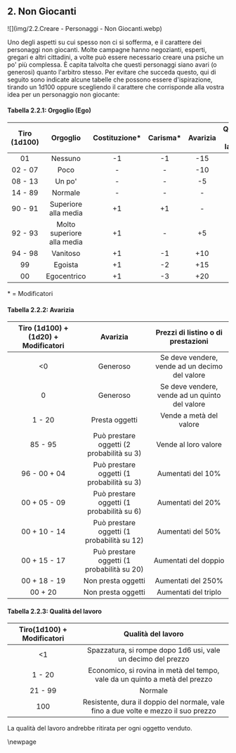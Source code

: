 ## 2. Non Giocanti

![](img/2.2.Creare - Personaggi - Non Giocanti.webp)

Uno degli aspetti su cui spesso non ci si sofferma, e il carattere dei personaggi non giocanti. Molte campagne hanno negozianti, esperti, gregari e altri cittadini, a volte può essere necessario creare una psiche un po' più complessa. È capita talvolta che questi personaggi siano avari (o generosi) quanto l'arbitro stesso. Per evitare che succeda questo, qui di seguito sono indicate alcune tabelle che possono essere d'ispirazione, tirando un 1d100 oppure scegliendo il carattere che corrisponde alla vostra idea per un personaggio non giocante:

#### Tabella 2.2.1: Orgoglio (Ego)

| Tiro (1d100) |          Orgoglio          | Costituzione\* | Carisma\* | Avarizia | Qualità del lavoro |
| :----------: | :------------------------: | :------------: | :-------: | :------: | :----------------: |
|      01      |           Nessuno          |       -1       |     -1    |    -15   |         -5         |
|    02 - 07   |            Poco            |        -       |     -     |    -10   |         -1         |
|    08 - 13   |           Un po'           |        -       |     -     |    -5    |          -         |
|    14 - 89   |           Normale          |        -       |     -     |     -    |          -         |
|    90 - 91   |    Superiore alla media    |       +1       |     +1    |     -    |          -         |
|    92 - 93   | Molto superiore alla media |       +1       |     -     |    +5    |         +1         |
|    94 - 98   |          Vanitoso          |       +1       |     -1    |    +10   |         +2         |
|      99      |           Egoista          |       +1       |     -2    |    +15   |          -         |
|      00      |         Egocentrico        |       +1       |     -3    |    +20   |          -         |

\* = Modificatori

#### Tabella 2.2.2: Avarizia

| Tiro (1d100) + (1d20) + Modificatori |                  Avarizia                  |       Prezzi di listino o di prestazioni       |
| :----------------------------------: | :----------------------------------------: | :--------------------------------------------: |
|                  \<0                 |                  Generoso                  | Se deve vendere, vende ad un decimo del valore |
|                   0                  |                  Generoso                  | Se deve vendere, vende ad un quinto del valore |
|                1 - 20                |               Presta oggetti               |             Vende a metà del valore            |
|                85 - 95               |  Può prestare oggetti (2 probabilità su 3) |              Vende al loro valore              |
|             96 - 00 + 04             |  Può prestare oggetti (1 probabilità su 3) |                Aumentati del 10%               |
|             00 + 05 - 09             |  Può prestare oggetti (1 probabilità su 6) |                Aumentati del 20%               |
|             00 + 10 - 14             | Può prestare oggetti (1 probabilità su 12) |                Aumentati del 50%               |
|             00 + 15 - 17             | Può prestare oggetti (1 probabilità su 20) |              Aumentati del doppio              |
|             00 + 18 - 19             |             Non presta oggetti             |               Aumentati del 250%               |
|              00 +     20             |             Non presta oggetti             |              Aumentati del triplo              |

#### Tabella 2.2.3: Qualità del lavoro

| Tiro(1d100)  + Modificatori |                                  Qualità del lavoro                                 |
| :-------------------------: | :---------------------------------------------------------------------------------: |
|             \<1             |             Spazzatura, si rompe dopo 1d6 usi, vale un decimo del prezzo            |
|            1 - 20           |     Economico, si rovina in metà del tempo, vale da un quinto a metà del prezzo     |
|           21 - 99           |                                       Normale                                       |
|             100             | Resistente, dura il doppio del normale, vale fino a due volte e mezzo il suo prezzo |

La qualità del lavoro andrebbe ritirata per ogni oggetto venduto.

\newpage